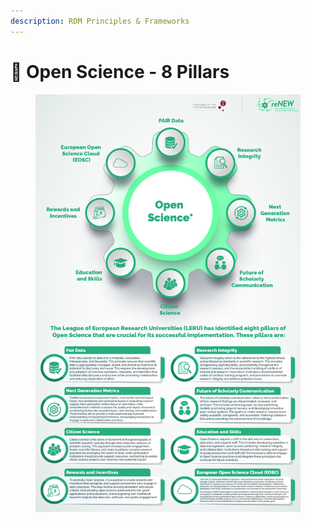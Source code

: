 ```yaml
---
description: RDM Principles & Frameworks
---
```


# 🔴 Open Science - 8 Pillars

<div data-full-width="true"><figure><img src="../../../.gitbook/assets/Updated-01.jpg" alt=""><figcaption></figcaption></figure></div>
